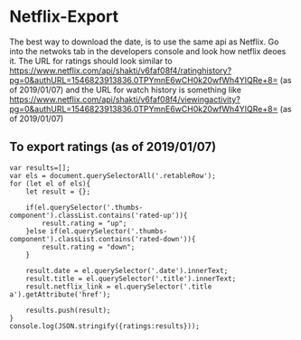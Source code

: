 # Netflix-Export

The best way to download the date, is to use the same api as Netflix. Go into the netwoks tab in the developers console and look how netflix deoes it.
The URL for ratings should look similar to https://www.netflix.com/api/shakti/v6faf08f4/ratinghistory?pg=0&authURL=1546823913836.0TPYmnE6wCH0k20wfWh4YIQRe+8= (as of 2019/01/07) and the URL for watch history is something like https://www.netflix.com/api/shakti/v6faf08f4/viewingactivity?pg=0&authURL=1546823913836.0TPYmnE6wCH0k20wfWh4YIQRe+8= (as of 2019/01/07)

## To export ratings (as of 2019/01/07)

	var results=[];
	var els = document.querySelectorAll('.retableRow');
	for (let el of els){
		let result = {};
	
		if(el.querySelector('.thumbs-component').classList.contains('rated-up')){
			result.rating = "up";
		}else if(el.querySelector('.thumbs-component').classList.contains('rated-down')){
			result.rating = "down";
		}

		result.date = el.querySelector('.date').innerText;
		result.title = el.querySelector('.title').innerText;
		result.netflix_link = el.querySelector('.title a').getAttribute('href');
	
		results.push(result);
	}
	console.log(JSON.stringify({ratings:results}));
